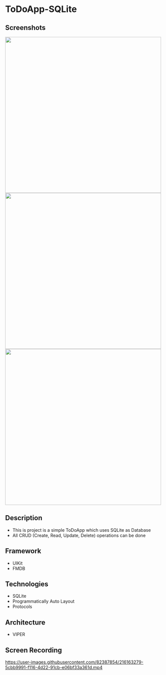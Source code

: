 # ToDoApp-SQLite

## Screenshots
<a><img src = "https://user-images.githubusercontent.com/82387854/216161375-e2efb7c1-a525-4688-baff-3d794e9b9fc7.png" height = "500" >
  <img src = "https://user-images.githubusercontent.com/82387854/216162160-b5ea200a-b939-44ea-a5b4-a17f180b4111.png" height = "500" >
  <img src = "https://user-images.githubusercontent.com/82387854/216162170-60a38986-895c-47ac-b1ee-4c20e3658f1d.png" height = "500" >
</a>

## Description
- This is project is a simple ToDoApp which uses SQLite as Database
- All CRUD (Create, Read, Update, Delete) operations can be done

## Framework
- UIKit
- FMDB

## Technologies
- SQLite
- Programmatically Auto Layout
- Protocols

## Architecture
- VIPER

## Screen Recording

https://user-images.githubusercontent.com/82387854/216163279-5cbb9991-f116-4d22-91cb-e06bf33a361d.mp4

